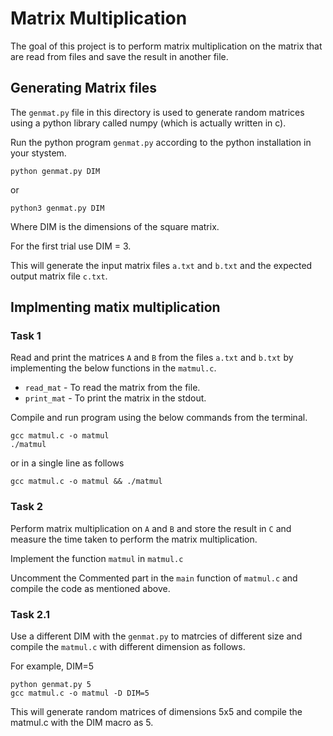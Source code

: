 # Matrix Multiplication

The goal of this project is to perform matrix multiplication on the matrix that are read from files and save the result in another file.

## Generating Matrix files

The `genmat.py` file in this directory is used to generate random matrices using a python library called numpy (which is actually written in c). 

Run the python program `genmat.py` according to the python installation in your stystem.

```
python genmat.py DIM
``` 
or  
```
python3 genmat.py DIM
```

Where DIM is the dimensions of the square matrix.

For the first trial use DIM = 3.

This will generate the input matrix files `a.txt` and `b.txt` and the expected output matrix file `c.txt`. 


## Implmenting matix multiplication

### Task 1

Read and print the matrices `A` and `B` from the files `a.txt` and `b.txt` by implementing the below functions in the `matmul.c`.
- `read_mat` - To read the matrix from the file.
- `print_mat` - To print the matrix in the stdout.

Compile and run program using the below commands from the terminal.

```
gcc matmul.c -o matmul
./matmul
```
or in a single line as follows
```
gcc matmul.c -o matmul && ./matmul
```

### Task 2

Perform matrix multiplication on `A` and `B` and store the result in `C` and measure the time taken to perform the matrix multiplication.

Implement the function `matmul` in `matmul.c`

Uncomment the Commented part in the `main` function of `matmul.c` and compile the code as mentioned above.


### Task 2.1

Use a different DIM with the `genmat.py` to matrcies of different size and compile the `matmul.c` with different dimension as follows.

For example, DIM=5

```
python genmat.py 5
gcc matmul.c -o matmul -D DIM=5
```

This will generate random matrices of dimensions 5x5 and compile the matmul.c with the DIM macro as 5.

